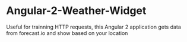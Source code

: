 # Angular-2-Weather-Widget
Useful for trainning HTTP requests, this Angular 2 application gets data from forecast.io and show based on your location
